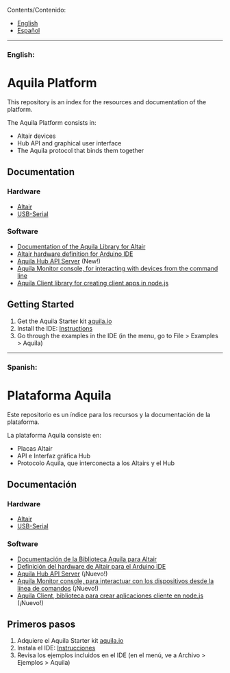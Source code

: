 Contents/Contenido:
- [English](#user-content-english)
- [Español](#user-content-spanish)

* * *

### English:
# Aquila Platform

This repository is an index for the resources and documentation of the platform.

The Aquila Platform consists in:

- Altair devices
- Hub API and graphical user interface
- The Aquila protocol that binds them together

## Documentation

### Hardware
- [Altair](https://github.com/makerlabmx/altair-hardware)
- [USB-Serial](https://github.com/makerlabmx/usb-serial-hardware)

### Software
- [Documentation of the Aquila Library for Altair](https://github.com/makerlabmx/aquila-platform/wiki)
- [Altair hardware definition for Arduino IDE](https://github.com/makerlabmx/altair-arduinoide)
- [Aquila Hub API Server](https://github.com/makerlabmx/aquila-api-hub) (New!)
- [Aquila Monitor console, for interacting with devices from the command line](https://github.com/makerlabmx/aquila-monitor)
- [Aquila Client library for creating client apps in node.js](https://github.com/makerlabmx/aquila-client-node)

## Getting Started

1. Get the Aquila Starter kit [aquila.io](http://www.aquila.io)
2. Install the IDE: [Instructions](https://github.com/makerlabmx/altair-arduinoide)
3. Go through the examples in the IDE (in the menu, go to File > Examples > Aquila)

* * *

### Spanish:
# Plataforma Aquila

Este repositorio es un índice para los recursos y la documentación de la plataforma.

La plataforma Aquila consiste en:

- Placas Altair
- API e Interfaz gráfica Hub
- Protocolo Aquila, que interconecta a los Altairs y el Hub

## Documentación

### Hardware
- [Altair](https://github.com/makerlabmx/altair-hardware)
- [USB-Serial](https://github.com/makerlabmx/usb-serial-hardware)

### Software
- [Documentación de la Biblioteca Aquila para Altair](https://github.com/makerlabmx/aquila-platform/wiki)
- [Definición del hardware de Altair para el Arduino IDE](https://github.com/makerlabmx/altair-arduinoide)
- [Aquila Hub API Server](https://github.com/makerlabmx/aquila-api-hub) (¡Nuevo!)
- [Aquila Monitor console, para interactuar con los dispositivos desde la línea de comandos](https://github.com/makerlabmx/aquila-monitor) (¡Nuevo!)
- [Aquila Client, biblioteca para crear aplicaciones cliente en node.js](https://github.com/makerlabmx/aquila-client-node) (¡Nuevo!)

## Primeros pasos

1. Adquiere el Aquila Starter kit [aquila.io](http://www.aquila.io)
2. Instala el IDE: [Instrucciones](https://github.com/makerlabmx/altair-arduinoide)
3. Revisa los ejemplos incluidos en el IDE (en el menú, ve a Archivo > Ejemplos > Aquila)

